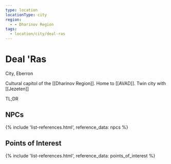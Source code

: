 ```yaml
---
type: location
locationType: city
region:
  - - Dharinov Region
tags:
  - location/city/deal-ras
---
```

# Deal 'Ras
City, Eberron

Cultural capitol of the [[Dharinov Region]]. 
Home to [[AVAD]].
Twin city with [[Jezeten]]

TL;DR

## NPCs

{% include 'list-references.html', reference_data: npcs %}

## Points of Interest

{% include 'list-references.html', reference_data: points_of_interest %}
